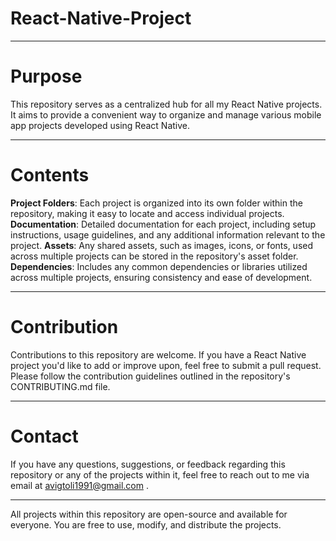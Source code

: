 # React-Native-Project
___________________________________________________________________________________________________________________________________________________________________________________________

# Purpose

This repository serves as a centralized hub for all my React Native projects. It aims to provide a convenient way to organize and manage various mobile app projects developed using React Native.
___________________________________________________________________________________________________________________________________________________________________________________________

# Contents

**Project Folders**: Each project is organized into its own folder within the repository, making it easy to locate and access individual projects.
**Documentation**: Detailed documentation for each project, including setup instructions, usage guidelines, and any additional information relevant to the project.
**Assets**: Any shared assets, such as images, icons, or fonts, used across multiple projects can be stored in the repository's asset folder.
**Dependencies**: Includes any common dependencies or libraries utilized across multiple projects, ensuring consistency and ease of development.

___________________________________________________________________________________________________________________________________________________________________________________________

# Contribution

Contributions to this repository are welcome. If you have a React Native project you'd like to add or improve upon, feel free to submit a pull request. Please follow the contribution guidelines outlined in the repository's CONTRIBUTING.md file.

___________________________________________________________________________________________________________________________________________________________________________________________

# Contact

If you have any questions, suggestions, or feedback regarding this repository or any of the projects within it, feel free to reach out to me via email at avigtoli1991@gmail.com .

___________________________________________________________________________________________________________________________________________________________________________________________

All projects within this repository are open-source and available for everyone. You are free to use, modify, and distribute the projects.
